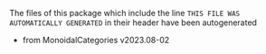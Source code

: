 The files of this package which include the line `THIS FILE WAS AUTOMATICALLY GENERATED` in their header have been autogenerated

* from MonoidalCategories v2023.08-02
